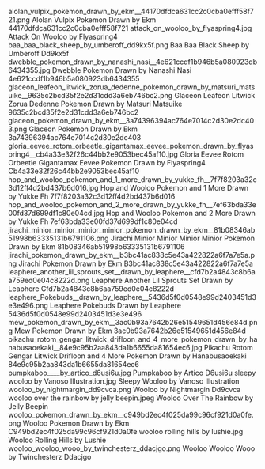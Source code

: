 alolan_vulpix_pokemon_drawn_by_ekm__44170dfdca631cc2c0cba0efff58f721.png Alolan Vulpix Pokemon Drawn by Ekm  44170dfdca631cc2c0cba0efff58f721
attack_on_wooloo_by_flyaspring4.jpg Attack On Wooloo by Flyaspring4
baa_baa_black_sheep_by_umberoff_dd9kx5f.png Baa Baa Black Sheep by Umberoff Dd9kx5f
dwebble_pokemon_drawn_by_nanashi_nasi__4e621ccdf1b946b5a080923db6434355.jpg Dwebble Pokemon Drawn by Nanashi Nasi  4e621ccdf1b946b5a080923db6434355
glaceon_leafeon_litwick_zorua_dedenne_pokemon_drawn_by_matsuri_matsuike__9635c2bcd35f2e2d31cdd3a6eb746bc2.png Glaceon Leafeon Litwick Zorua Dedenne Pokemon Drawn by Matsuri Matsuike  9635c2bcd35f2e2d31cdd3a6eb746bc2
glaceon_pokemon_drawn_by_ekm__3a74396394ac764e7014c2d30e2dc403.png Glaceon Pokemon Drawn by Ekm  3a74396394ac764e7014c2d30e2dc403
gloria_eevee_rotom_orbeetle_gigantamax_eevee_pokemon_drawn_by_flyaspring4__cb4a33e32f26c44bb2e9053bec45af10.jpg Gloria Eevee Rotom Orbeetle Gigantamax Eevee Pokemon Drawn by Flyaspring4  Cb4a33e32f26c44bb2e9053bec45af10
hop_and_wooloo_pokemon_and_1_more_drawn_by_yukke_fh__7f7f8203a32c3d12ff4d2bd437b6d016.jpg Hop and Wooloo Pokemon and 1 More Drawn by Yukke Fh  7f7f8203a32c3d12ff4d2bd437b6d016
hop_and_wooloo_pokemon_and_2_more_drawn_by_yukke_fh__7ef63bda33e00fd37d699df1c80e04cd.jpg Hop and Wooloo Pokemon and 2 More Drawn by Yukke Fh  7ef63bda33e00fd37d699df1c80e04cd
jirachi_minior_minior_minior_minior_pokemon_drawn_by_ekm__81b08346ab51998b63335131b6791106.png Jirachi Minior Minior Minior Minior Pokemon Drawn by Ekm  81b08346ab51998b63335131b6791106
jirachi_pokemon_drawn_by_ekm__b3bc41ac838c5e43a422822a6f7a7e5a.png Jirachi Pokemon Drawn by Ekm  B3bc41ac838c5e43a422822a6f7a7e5a
leaphere_another_lil_sprouts_set__drawn_by_leaphere__cfd7b2a4843c8b6aa759ed0e04c8222d.png Leaphere Another Lil Sprouts Set  Drawn by Leaphere  Cfd7b2a4843c8b6aa759ed0e04c8222d
leaphere_Pokebuds__drawn_by_leaphere__5436d5f0d0548e99d2403451d3e3e496.png Leaphere Pokebuds  Drawn by Leaphere  5436d5f0d0548e99d2403451d3e3e496
mew_pokemon_drawn_by_ekm__3ac0b93a7642b26e51549651d456e84d.png Mew Pokemon Drawn by Ekm  3ac0b93a7642b26e51549651d456e84d
pikachu_rotom_gengar_litwick_drifloon_and_4_more_pokemon_drawn_by_hanabusaoekaki__84e9c95b2aa843da1b6655da81654ec6.jpg Pikachu Rotom Gengar Litwick Drifloon and 4 More Pokemon Drawn by Hanabusaoekaki  84e9c95b2aa843da1b6655da81654ec6
pumpkaboo____by_artico_d6usi6u.jpg Pumpkaboo    by Artico D6usi6u
sleepy wooloo by Vanoso Illustration.jpg Sleepy Wooloo by Vanoso Illustration
wooloo_by_nightmargin_dd9cvca.png Wooloo by Nightmargin Dd9cvca
wooloo over the rainbow by jelly beepin.jpeg Wooloo Over The Rainbow by Jelly Beepin
wooloo_pokemon_drawn_by_ekm__c949bd2ec4f025da99c96cf921d0a0fe.png Wooloo Pokemon Drawn by Ekm  C949bd2ec4f025da99c96cf921d0a0fe
wooloo rolling hills by lushie.jpg Wooloo Rolling Hills by Lushie
wooloo_wooloo_wooo_by_twinchesterz_ddacjgo.png Wooloo Wooloo Wooo by Twinchesterz Ddacjgo
